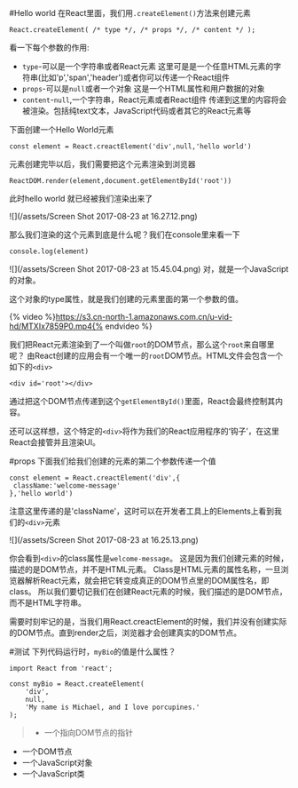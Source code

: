 #Hello world
在React里面，我们用`.createElement()`方法来创建元素
```
React.createElement( /* type */, /* props */, /* content */ );
```
看一下每个参数的作用:
- `type`-可以是一个字符串或者React元素
   这里可是是一个任意HTML元素的字符串(比如'p','span','header')或者你可以传递一个React组件
- `props`-可以是`null`或者一个对象
   这是一个HTML属性和用户数据的对象
- `content`-`null`,一个字符串，React元素或者React组件
传递到这里的内容将会被渲染。包括纯text文本，JavaScript代码或者其它的React元素等

下面创建一个Hello World元素


```
const element = React.creactElement('div',null,'hello world')
```

元素创建完毕以后，我们需要把这个元素渲染到浏览器

```
ReactDOM.render(element,document.getElementById('root'))
```
此时hello world 就已经被我们渲染出来了

![](/assets/Screen Shot 2017-08-23 at 16.27.12.png)

那么我们渲染的这个元素到底是什么呢？我们在console里来看一下
```
console.log(element)
```
![](/assets/Screen Shot 2017-08-23 at 15.45.04.png)
对，就是一个JavaScript的对象。

这个对象的type属性，就是我们创建的元素里面的第一个参数的值。

{% video %}https://s3.cn-north-1.amazonaws.com.cn/u-vid-hd/MTXIx7859P0.mp4{% endvideo %}

我们把React元素渲染到了一个叫做`root`的DOM节点，那么这个`root`来自哪里呢？
由React创建的应用会有一个唯一的`root`DOM节点。HTML文件会包含一个如下的`<div>`
```
<div id='root'></div>
```
通过把这个DOM节点传递到这个`getElementById()`里面，React会最终控制其内容。

还可以这样想，这个特定的`<div>`将作为我们的React应用程序的‘钩子’，在这里React会接管并且渲染UI。

#props
下面我们给我们创建的元素的第二个参数传递一个值
```
const element = React.creactElement('div',{
 className:'welcome-message'
},'hello world')

```
注意这里传递的是'className'，这时可以在开发者工具上的Elements上看到我们的`<div>`元素

![](/assets/Screen Shot 2017-08-23 at 16.25.13.png)

你会看到`<div>`的class属性是`welcome-message`。 这是因为我们创建元素的时候，描述的是DOM节点，并不是HTML元素。 Class是HTML元素的属性名称，一旦浏览器解析React元素，就会把它转变成真正的DOM节点里的DOM属性名，即class。
所以我们要切记我们在创建React元素的时候，我们描述的是DOM节点，而不是HTML字符串。

需要时刻牢记的是，当我们用React.creactElement的时候，我们并没有创建实际的DOM节点。直到render之后，浏览器才会创建真实的DOM节点。

#测试
下列代码运行时，`myBio`的值是什么属性？
```
import React from 'react';

const myBio = React.createElement(
    'div',
    null,
    'My name is Michael, and I love porcupines.'
);
```
>- 一个指向DOM节点的指针
 - 一个DOM节点
 - 一个JavaScript对象
 - 一个JavaScript类
 
   